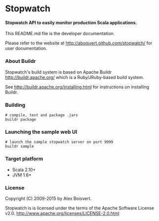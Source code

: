 Stopwatch
=========

#### Stopwatch API to easily monitor production Scala applications. ####

This README.md file is the developer documentation.

Please refer to the website at <http://aboisvert.github.com/stopwatch/> for user documentation.

### About Buildr ###

Stopwatch's build system is based on Apache Buildr <http://buildr.apache.org/> which is a Ruby/JRuby-based build system.

See <http://buildr.apache.org/installing.html> for instructions on installing Buildr.

### Building ###


    # compile, test and package .jars
    buildr package

### Launching the sample web UI ###

    # launch the sample stopwatch server on port 9999
    buildr sample

### Target platform ###

* Scala 2.10+ 
* JVM 1.6+

### License ###

Copyright (C) 2009-2015 by Alex Boisvert.

Stopwatch is is licensed under the terms of the Apache Software License v2.0.
<http://www.apache.org/licenses/LICENSE-2.0.html>
